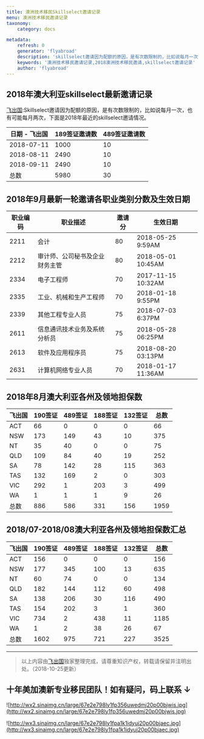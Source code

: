 ```yaml
---
title: 澳洲技术移民Skillselect邀请记录
menu: 澳洲技术移民邀请记录
taxonomy:
    category: docs

metadata:
    refresh: 0
    generator: 'flyabroad'
    description: 'skillselect邀请因为配额的原因，是有次数限制的，比如说每月一次，也有可能每月两次，下面是2018年最近的skillselect邀请情况。'
    keywords: '澳洲技术移民邀请记录,2018澳洲技术移民邀请,skillselect邀请记录'
    author: 'flyabroad'
---
```

## 2018年澳大利亚skillselect最新邀请记录

[飞出国](/home):Skillselect邀请因为配额的原因，是有次数限制的，比如说每月一次，也有可能每月两次，下面是2018年最近的skillselect邀请情况。

日期 - 飞出国 | 189签证邀请数 | 489签证邀请数
------- | ------- | -------
2018-07-11 | 1000 | 10
2018-08-11 | 2490 | 10
2018-09-11 | 2490 | 10
总数 | 5980 | 30

## 2018年9月最新一轮邀请各职业类别分数及生效日期

职业编码  | 职业描述 | 邀请分 | 生效日期
------- | ------- | ------- | -------
2211 | 会计 | 80 | 2018-05-25 9:59AM
2212 | 审计师、公司秘书及企业财务主管 | 80 | 2018-05-01 10:45AM
2334 | 电子工程师 | 70 | 2017-11-15 10:32AM
2335 | 工业、机械和生产工程师 | 70 | 2018-01-18 9:55PM
2339 | 其他工程专业人员 | 75 | 2018-07-03 6:37PM
2611 | 信息通讯技术业务及系统分析员 | 75 | 2018-05-28 06:25PM
2613 | 软件及应用程序员 | 75 | 2018-08-20 03:13PM
2631 | 计算机网络专业人员 | 70 | 2018-01-17 11:36AM

## 2018年8月澳大利亚各州及领地担保数

| 飞出国 | 190签证 | 489签证 | 188签证 | 132签证 | 总数
------- | ------- | ------- | ------- | ------- | -------
ACT | 66 | 0 | 0 | 0 | 66
NSW | 173 | 149 | 43 | 10 | 375
NT | 35 | 40 | 0 | 0 | 75
QLD | 109 | 84 | 40 | 19 | 252
SA | 78 | 142 | 28 | 115 | 363
TAS | 132 | 169 | 2 | 0 | 303
VIC | 292 | 1 | 203 | 3 | 499
WA | 1 | 1 | 1 | 9 | 26
总数 | 886 | 586 | 331 | 156 | 1959

## 2018/07-2018/08澳大利亚各州及领地担保数汇总

| 飞出国 | 190签证 | 489签证 | 188签证 | 132签证 | 总数
------- | ------- | ------- | ------- | ------- | -------
ACT | 156 | 0 | 0 | 0 | 156
NSW | 177 | 345 | 100 | 13 | 635
NT | 60 | 74 | 0 | 0 | 134
QLD | 182 | 144 | 112 | 60 | 498
SA | 138 | 206 | 30 | 116 | 490
TAS | 154 | 202 | 3 | 1 | 360
VIC | 734 | 2 | 438 | 11 | 1185
WA | 1 | 2 | 38 | 26 | 67
总数 | 1602 | 975 | 721 | 227 | 3525

----

> 以上内容由[飞出国](http://js.flyabroad.com.hk/)独家整理完成，请尊重知识产权，转载请保留并注明出处。（2018-10-25更新）

## 十年美加澳新专业移民团队！如有疑问，码上联系 ↓ ##

![http://wx2.sinaimg.cn/large/67e2e798ly1fp356uwedmj20p00bjwis.jpg](http://wx2.sinaimg.cn/large/67e2e798ly1fp356uwedmj20p00bjwis.jpg)

![http://wx3.sinaimg.cn/large/67e2e798ly1fpa1k1idyuj20p00bjaec.jpg](http://wx3.sinaimg.cn/large/67e2e798ly1fpa1k1idyuj20p00bjaec.jpg)





